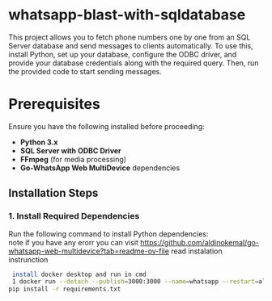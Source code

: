 # whatsapp-blast-with-sqldatabase
This project allows you to fetch phone numbers one by one from an SQL Server database and send messages to clients automatically. To use this, install Python, set up your database, configure the ODBC driver, and provide your database credentials along with the required query. Then, run the provided code to start sending messages.


# Prerequisites  

Ensure you have the following installed before proceeding:  

- **Python 3.x**  
- **SQL Server with ODBC Driver**  
- **FFmpeg** (for media processing)  
- **Go-WhatsApp Web MultiDevice** dependencies  

## Installation Steps  

### 1. Install Required Dependencies  
Run the following command to install Python dependencies:  
note
if you have any erorr you can visit 
https://github.com/aldinokemal/go-whatsapp-web-multidevice?tab=readme-ov-file
read instalation instrunction

```bash
 install docker desktop and run in cmd 
 1 docker run --detach --publish=3000:3000 --name=whatsapp --restart=always --volume=$(docker volume create --name=whatsapp):/app/storages aldinokemal2104/go-whatsapp-web-multidevice --autoreply="Dont't reply this message please"
pip install -r requirements.txt



